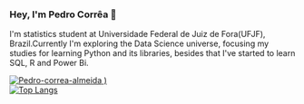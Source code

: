 ### Hey, I'm Pedro Corrêa 👋

I'm statistics student at Universidade Federal de Juiz de Fora(UFJF), Brazil.Currently I'm exploring the Data Science universe, focusing my studies for learning Python and its libraries, besides that I've started to learn SQL, R and Power Bi.

[![Pedro-correa-almeida](https://github-readme-stats.vercel.app/api?username=Pedro-correa-almeida&show_icons=true&theme=radical)
)](https://github.com/Pedro-correa-almeida/github-readme-stats)<br>[![Top Langs](https://github-readme-stats.vercel.app/api/top-langs/?username=Pedro-correa-almeida)](https://github.com/Pedro-correa-almeida/github-readme-stats)





<!--
**Pedro-correa-almeida/Pedro-correa-almeida** is a ✨ _special_ ✨ repository because its `README.md` (this file) appears on your GitHub profile.

Here are some ideas to get you started:

- 🔭 I’m currently working on ...
- 🌱 I’m currently learning ...
- 👯 I’m looking to collaborate on ...
- 🤔 I’m looking for help with ...
- 💬 Ask me about ...
- 📫 How to reach me: ...
- 😄 Pronouns: ...
- ⚡ Fun fact: ...
-->
